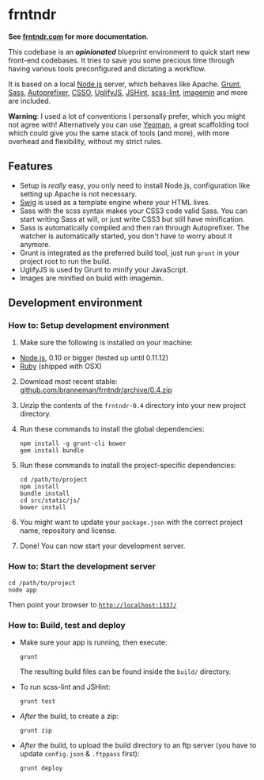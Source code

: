 # frntndr
**See [frntndr.com](http://frntndr.com/) for more documentation**.

This codebase is an **_opinionated_** blueprint environment to quick start new front-end codebases. It tries to save you some precious time through having various tools preconfigured and dictating a workflow.

It is based on a local [Node.js](http://nodejs.org/) server, which behaves like Apache. [Grunt](http://gruntjs.com/), [Sass](http://sass-lang.com/), [Autoprefixer](https://github.com/ai/autoprefixer), [CSSO](http://css.github.io/csso/), [UglifyJS](http://github.com/mishoo/UglifyJS), [JSHint](http://www.jshint.com/), [scss-lint](https://github.com/causes/scss-lint), [imagemin](https://github.com/gruntjs/grunt-contrib-imagemin) and more are included.

**Warning**: I used a lot of conventions I personally prefer, which you might not agree with! Alternatively you can use [Yeoman](http://yeoman.io/), a great scaffolding tool which could give you the same stack of
tools (and more), with more overhead and flexibility, without my strict rules.

## Features
- Setup is *really* easy, you only need to install Node.js, configuration like setting up Apache is not necessary.
- [Swig](http://paularmstrong.github.io/swig/) is used as a template engine where your HTML lives.
- Sass with the scss syntax makes your CSS3 code valid Sass. You can start writing Sass at will, or just write CSS3 but still have minification.
- Sass is automatically compiled and then ran through Autoprefixer. The watcher is automatically started, you don't have to worry about it anymore.
- Grunt is integrated as the preferred build tool, just run `grunt` in your project root to run the build.
- UglifyJS is used by Grunt to minify your JavaScript.
- Images are minified on build with imagemin.

## Development environment

### How to: Setup development environment
1. Make sure the following is installed on your machine:
  - [Node.js](http://nodejs.org/), 0.10 or bigger (tested up until 0.11.12)
  - [Ruby](http://www.ruby-lang.org/en/) (shipped with OSX)
2. Download most recent stable: [github.com/branneman/frntndr/archive/0.4.zip](https://github.com/branneman/frntndr/archive/0.4.zip)
3. Unzip the contents of the `frntndr-0.4` directory into your new project directory.
4. Run these commands to install the global dependencies:

    ```
    npm install -g grunt-cli bower
    gem install bundle
    ```
5. Run these commands to install the project-specific dependencies:

	```
	cd /path/to/project
	npm install
	bundle install
    cd src/static/js/
    bower install
	```
6. You might want to update your `package.json` with the correct project name, repository and license.
7. Done! You can now start your development server.

### How to: Start the development server

    cd /path/to/project
    node app

Then point your browser to [`http://localhost:1337/`](http://localhost:1337/)

### How to: Build, test and deploy
- Make sure your app is running, then execute:

	```
	grunt
	```

    The resulting build files can be found inside the `build/` directory.

- To run scss-lint and JSHint:

	```
	grunt test
	```

- *After* the build, to create a zip:

	```
	grunt zip
	```

- *After* the build, to upload the build directory to an ftp server (you have to update `config.json` & `.ftppass` first):

	```
	grunt deploy
	```

